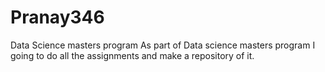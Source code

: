 # Pranay346
Data Science masters program
As part of Data science masters program I going to do all the assignments and make a repository of it.
